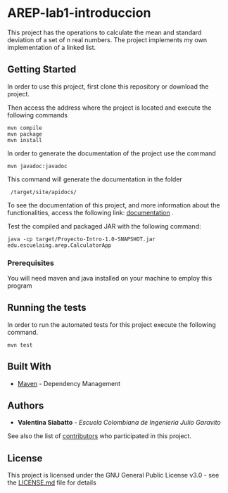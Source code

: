 # AREP-lab1-introduccion


This project has the operations to calculate the mean and standard deviation of a set of n real numbers. The project implements my own implementation of a linked list.

## Getting Started

 In order to use this project, first clone this repository or download the project.

Then access the address where the project is located and execute the following commands

```
mvn compile
mvn package
mvn install
```
In order to generate the documentation of the project use the command 

```
mvn javadoc:javadoc
```
This command will generate the documentation in the folder 
```
 /target/site/apidocs/
 ```

To see the documentation of this project, and more information about the functionalities, access the following link: [documentation](https://github.com/Siabell/AREP-lab1-introduccion/target/apidocs/index.html) .

Test the compiled and packaged JAR with the following command:

```
java -cp target/Proyecto-Intro-1.0-SNAPSHOT.jar edu.escuelaing.arep.CalculatorApp
```

### Prerequisites

You will need maven and java installed on your machine to employ this program


## Running the tests

In order to run the automated tests for this project execute the following command.

```
mvn test
```

## Built With

* [Maven](https://maven.apache.org/) - Dependency Management

## Authors

* **Valentina Siabatto** - *Escuela Colombiana de Ingeniería Julio Garavito* 

See also the list of [contributors](https://github.com/Siabell/AREP-lab1-introduccion/graphs/contributors) who participated in this project.

## License

This project is licensed under the GNU General Public License v3.0 - see the [LICENSE.md](LICENSE.md) file for details


